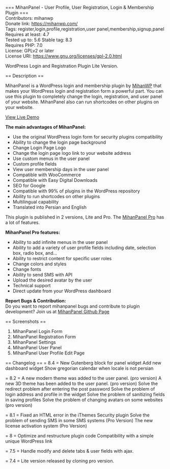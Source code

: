 === MihanPanel - User Profile, User Registration, Login & Membership Plugin ===  
Contributors: mihanwp  
Donate link: https://mihanwp.com/  
Tags: register,login,profile,registration,user panel,membership,signup,panel  
Requires at least: 4.7  
Tested up to: 5.6
Stable tag:   8.3  
Requires PHP: 7.0  
License: GPLv2 or later  
License URI: https://www.gnu.org/licenses/gpl-2.0.html

WordPress Login and Registration Plugin Lite Version.

== Description ==

MihanPanel is a WordPress login and membership plugin by [MihanWP](https://mihanwp.com "Mihan WordPress")
 that makes your WordPress login and registration form a powerful part.
You can use this plugin to completely change the login, registration, and user panel of your website.
MihanPanel also can run shortcodes on other plugins on your website.

[View Live Demo](http://demo.mihanwp.com/mihanpanel-en/login/?action=register "MihanPanel Demo")

**The main advantages of MihanPanel:**
* Use the original WordPress login form for security plugins compatibility
* Ability to change the login page background
* Change Login Page Logo
* Change the login page logo link to your website address
* Use custom menus in the user panel
* Custom profile fields
* View user membership days in the user panel
* Compatible with WooCommerce
* Compatible with Easy Digital Downloads
* SEO for Google
* Compatible with 99% of plugins in the WordPress repository
* Ability to run shortcodes on other plugins
* Multilingual capability
* Translated into Persian and English

This plugin is published in 2 versions, Lite and Pro. The [MihanPanel Pro](https://mihanwp.com/en/mihanpanel/ "WordPress Login and Registration Plugin") has a lot of features.

**MihanPanel Pro features:**
* Ability to add infinite menus in the user panel
* Ability to add a variety of user profile fields including date, selection box, radio box, and...
* Ability to restrict content for specific user roles
* Change colors and styles
* Change fonts
* Ability to send SMS with API
* Upload the desired avatar by the user
* Technical support
* Direct update from your WordPress dashboard

**Report Bugs & Contribution:**  
Do you want to report mihanpanel bugs and contribute to plugin development?  Join us at [MihanPanel Github Page](https://github.com/mihanwp/MihanPanel-Lite "MihanPanel on GitHub")

== Screenshots ==

1. MihanPanel Login Form
2. MihanPanel Registration Form
3. MihanPanel Settings
4. MihanPanel User Panel
5. MihanPanel User Profile Edit Page

== Changelog ==
= 8.4 =
New Gutenberg block for panel widget
Add new dashboard widget
Show gregorian calendar when locale is not persian

= 8.2 =
A new modern theme was added to the user panel. (pro version)
A new 3D theme has been added to the user panel. (pro version)
Solve the redirect problem after entering the post password
Solve the problem of login address and profile in the widget
Solve the problem of sanitizing fields in saving profiles
Solve the problem of changing avatars on some websites (pro version)

= 8.1 =
Fixed an HTML error in the iThemes Security plugin
Solve the problem of sending SMS in some SMS systems (Pro Version)
The new license activation system (Pro Version)

= 8 =
Optimize and restructure plugin code
Compatibility with a simple unique WordPress link

= 7.5 =
Handle modify and delete tabs & user fields with ajax.

= 7.4 =
Lite version released by cloning pro version.
